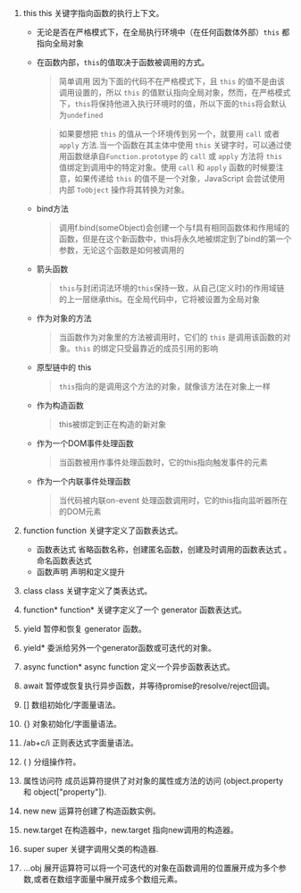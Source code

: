 1. this
   this 关键字指向函数的执行上下文。

   * 无论是否在严格模式下，在全局执行环境中（在任何函数体外部）`this` 都指向全局对象

   * 在函数内部，`this`的值取决于函数被调用的方式。

     > 简单调用 因为下面的代码不在严格模式下，且 `this` 的值不是由该调用设置的，所以 `this` 的值默认指向全局对象，然而，在严格模式下，`this`将保持他进入执行环境时的值，所以下面的`this`将会默认为`undefined`

     >如果要想把 `this` 的值从一个环境传到另一个，就要用 `call` 或者`apply` 方法.当一个函数在其主体中使用 `this` 关键字时，可以通过使用函数继承自`Function.prototype` 的 `call` 或 `apply` 方法将 `this` 值绑定到调用中的特定对象。使用 `call` 和 `apply` 函数的时候要注意，如果传递给 `this` 的值不是一个对象，JavaScript 会尝试使用内部 `ToObject` 操作将其转换为对象。

   * bind方法

     > 调用f.bind(someObject)会创建一个与f具有相同函数体和作用域的函数，但是在这个新函数中，this将永久地被绑定到了bind的第一个参数，无论这个函数是如何被调用的

   * 箭头函数

     >`this`与封闭词法环境的`this`保持一致，从自己(定义时)的作用域链的上一层继承this。在全局代码中，它将被设置为全局对象

   * 作为对象的方法

     > 当函数作为对象里的方法被调用时，它们的 `this` 是调用该函数的对象。`this` 的绑定只受最靠近的成员引用的影响

   * 原型链中的 this

     >`this`指向的是调用这个方法的对象，就像该方法在对象上一样

   * 作为构造函数

     >this被绑定到正在构造的新对象

   * 作为一个DOM事件处理函数

     > 当函数被用作事件处理函数时，它的this指向触发事件的元素

   * 作为一个内联事件处理函数

     >当代码被内联on-event 处理函数调用时，它的this指向监听器所在的DOM元素

2. function
   function 关键字定义了函数表达式。

   * 函数表达式  省略函数名称，创建匿名函数，创建及时调用的函数表达式 。命名函数表达式
   * 函数声明  声明和定义提升

3. class
   class 关键字定义了类表达式。

4. function*
   function* 关键字定义了一个 generator 函数表达式。

5. yield
   暂停和恢复 generator 函数。

6. yield*
   委派给另外一个generator函数或可迭代的对象。

7.  async function*
   async function 定义一个异步函数表达式。

8.  await
   暂停或恢复执行异步函数，并等待promise的resolve/reject回调。

9. []
   数组初始化/字面量语法。

10. {}
    对象初始化/字面量语法。

11. /ab+c/i
    正则表达式字面量语法。

12. ( )
    分组操作符。

13. 属性访问符
    成员运算符提供了对对象的属性或方法的访问
    (object.property 和 object["property"]).

14. new
    new 运算符创建了构造函数实例。

15. new.target
    在构造器中，new.target 指向new调用的构造器。

16. super
    super 关键字调用父类的构造器.

17. ...obj
    展开运算符可以将一个可迭代的对象在函数调用的位置展开成为多个参数,或者在数组字面量中展开成多个数组元素。